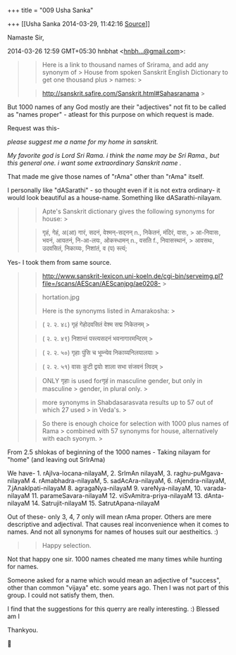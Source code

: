 +++
title = "009 Usha Sanka"

+++
[[Usha Sanka	2014-03-29, 11:42:16 [Source](https://groups.google.com/g/samskrita/c/yI57VcgFxjc)]]



Namaste Sir,  

  

2014-03-26 12:59 GMT+05:30 hnbhat \<[hnbh...@gmail.com]()\>:

> 
> > 
> > Here is a link to thousand names of Srirama, and add any synonym of > House from spoken Sanskrit English Dictionary to get one thousand plus > names: >
> 
> > 
> >   
> > 
> > 
> > <http://sanskrit.safire.com/Sanskrit.html#Sahasranama> >
> 
> > 
> >   
> > 
> > 

But 1000 names of any God mostly are their "adjectives" not fit to be called as "names proper" - atleast for this purpose on which request is made.

Request was this-

*please suggest me a name for my home in sanskrit.*

*My favorite god is Lord Sri Rama. i think the name may be Sri Rama., but this general one. i want some extraordinary Sanskrit name .*

That made me give those names of "rAma" other than "rAma" itself.

I personally like "dASarathi" - so thought even if it is not extra ordinary- it would look beautiful as a house-name. Something like dASarathi-nilayam.

  

> 
> > 
> > 
> > 
> >   
> > 
> > 
> > Apte's Sanskrit dictionary gives the following synonyms for house: >
> 
> > 
> >   
> > 
> > 
> > गृहं, गेहं, अ(आ) गारं, सदनं, वेश्मन्-सद्नन् n., निकेतनं, मंदिरं, वासः, > आ-निवासः, भवनं, आयतनं, नि-आ-लयः, ओकस्धामन् n., वसति f., निवासस्थानं, > आवसथः, उदवसितं, निकाय्यः, निशांतं, व (प) स्त्यं;  
> > 
> > 

Yes- I took them from same source.

> 
> > 
> > 
> > 
> >   
> > 
> > 
> > <http://www.sanskrit-lexicon.uni-koeln.de/cgi-bin/serveimg.pl?file=/scans/AEScan/AEScanjpg/ae0208-> >
> 
> > 
> > hortation.jpg  
> > 
> > 
> >   
> > 
> > 
> > Here is the synonyms listed in Amarakosha: >
> 
> > 
> >   
> > 
> > 
> > 
> > ( २. २. ४८) गृहं गेहोदवसितं वेश्म सद्म निकेतनम् >
> 
> > 
> > ( २. २. ४९) निशान्तं पस्त्यसदनं भवनागारमन्दिरम् >
> 
> > 
> > ( २. २. ५०) गृहाः पुंसि च भूम्न्येव निकाय्यनिलयालयाः >
> 
> > 
> > ( २. २. ५१) वासः कुटी द्वयोः शाला सभा संजवनं त्विदम् >
> 
> > 
> > 
> >   
> > 
> > 
> > ONLY गृहाः is used forगृहं in masculine gender, but only in masculine > gender, in plural only. >
> 
> > 
> >   
> > 
> > 
> > more synonyms in Shabdasarasvata results up to 57 out of which 27 used > in Veda's. >
> 
> > 
> >   
> > 
> > 
> > So there is enough choice for selection with 1000 plus names of Rama > combined with 57 synonyms for house, alternatively with each syonym. >
> 
> > 

  

From 2.5 shlokas of beginning of the 1000 names - Taking nilayam for "home" (and leaving out SrIrAma)

We have- 1. rAjIva-locana-nilayaM, 2. SrImAn nilayaM, 3. raghu-puMgava-nilayaM 4. rAmabhadra-nilayaM, 5. sadAcAra-nilayaM, 6. rAjendra-nilayaM, 7.jAnakIpati-nilayaM 8. agragaNya-nilayaM 9. vareNya-nilayaM, 10. varada-nilayaM 11. parameSavara-nilayaM 12. viSvAmitra-priya-nilayaM 13. dAnta-nilayaM 14. Satrujit-nilayaM 15. SatrutApana-nilayaM

  

Out of these- only 3, 4, 7 only will mean rAma proper. Others are mere descriptive and adjectival. That causes real inconvenience when it comes to names. And not all synonyms for names of houses suit our aestheitics. :)

> 
> > 
> > 
> > 
> > Happy selection.  
> > 
> > 

Not that happy one sir. 1000 names cheated me many times while hunting for names.

Someone asked for a name which would mean an adjective of "success", other than common "vijaya" etc. some years ago. Then I was not part of this group. I could not satisfy them, then.

I find that the suggestions for this querry are really interesting. :) Blessed am I

Thankyou.



